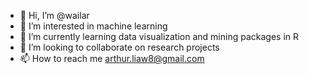 - 👋 Hi, I’m @wailar
- 👀 I’m interested in machine learning
- 🌱 I’m currently learning data visualization and mining packages in R
- 💞️ I’m looking to collaborate on research projects
- 📫 How to reach me arthur.liaw8@gmail.com

<!---
wailar/wailar is a ✨ special ✨ repository because its `README.md` (this file) appears on your GitHub profile.
You can click the Preview link to take a look at your changes.
--->
